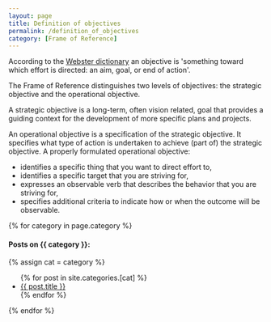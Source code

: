 ```yaml
---
layout: page
title: Definition of objectives
permalink: /definition_of_objectives
category: [Frame of Reference]
---
```


According to the <a href="https://www.merriam-webster.com/dictionary/objective">Webster dictionary</a> an objective is 'something toward which effort is directed: an aim, goal, or end of action'.

The Frame of Reference distinguishes two levels of objectives: the strategic objective and the operational objective.
 
A strategic objective is a long-term, often vision related, goal that provides a guiding context for the development of more specific plans and projects.

An operational objective is a specification of the strategic objective. It specifies what type of action is undertaken to achieve (part of) the strategic objective. A properly formulated operational objective: 
<ul>
    <li>identifies a specific thing that you want to direct effort to,</li>
    <li>identifies a specific target that you are striving for,</li>
    <li>expresses an observable verb that describes the behavior that you are striving for,</li>
    <li>specifies additional criteria to indicate how or when the outcome will be observable.</li>
</ul>
    
{% for category in page.category %}
  <h4>Posts on {{ category }}:</h4>
  {% assign cat = category %}
  <ul>
    {% for post in site.categories.[cat] %}
      <li><a href="{{ post.url }}">{{ post.title }}</a></li>
    {% endfor %}
  </ul>
{% endfor %}
